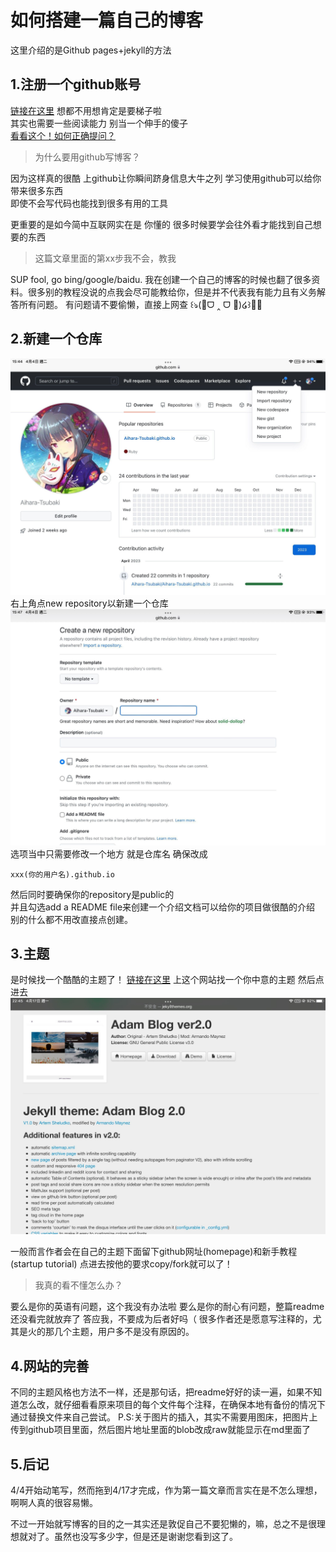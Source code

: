 # 如何搭建一篇自己的博客
这里介绍的是Github pages+jekyll的方法

## 1.注册一个github账号

[链接在这里](https://github.com)
想都不用想肯定是要梯子啦  
其实也需要一些阅读能力 别当一个伸手的傻子  
[看看这个！如何正确提问？](https://github.com/tvvocold/How-To-Ask-Questions-The-Smart-Way)
>为什么要用github写博客？

因为这样真的很酷 上github让你瞬间跻身信息大牛之列
学习使用github可以给你带来很多东西  
即使不会写代码也能找到很多有用的工具

更重要的是如今简中互联网实在是 你懂的 很多时候要学会往外看才能找到自己想要的东西
>这篇文章里面的第xx步我不会，教我

SUP fool, go bing/google/baidu.  我在创建一个自己的博客的时候也翻了很多资料。很多别的教程没说的点我会尽可能教给你，但是并不代表我有能力且有义务解答所有问题。
有问题请不要偷懒，直接上网查
꒰ঌ(🎀ᗜ ‸ ᗜ 🌸)໒꒱💈❌

## 2.新建一个仓库 

![右上角的一个小加号](https://github.com/Aihara-Tsubaki/Aihara-Tsubaki.github.io/raw/gh-pages/pic/%E5%88%9B%E5%BB%BA.jpg)
右上角点new repository以新建一个仓库
![enter image description here](https://github.com/Aihara-Tsubaki/Aihara-Tsubaki.github.io/raw/gh-pages/pic/%E5%91%BD%E5%90%8D.jpg)
选项当中只需要修改一个地方 就是仓库名 确保改成  

    xxx(你的用户名).github.io

然后同时要确保你的repository是public的  
并且勾选add a README file来创建一个介绍文档可以给你的项目做很酷的介绍  
别的什么都不用改直接点创建。
## 3.主题
是时候找一个酷酷的主题了！
[链接在这里](http://jekyllthemes.org/)
上这个网站找一个你中意的主题 然后点进去
![adam](https://github.com/Aihara-Tsubaki/Aihara-Tsubaki.github.io/raw/gh-pages/pic/adam.jpg)

一般而言作者会在自己的主题下面留下github网址(homepage)和新手教程(startup tutorial) 点进去按他的要求copy/fork就可以了！

>我真的看不懂怎么办？

要么是你的英语有问题，这个我没有办法啦
要么是你的耐心有问题，整篇readme还没看完就放弃了
答应我，不要成为后者好吗（
很多作者还是愿意写注释的，尤其是火的那几个主题，用户多不是没有原因的。

## 4.网站的完善
不同的主题风格也方法不一样，还是那句话，把readme好好的读一遍，如果不知道怎么改，就仔细看看原来项目的每个文件每个注释，在确保本地有备份的情况下通过替换文件来自己尝试。
P.S:关于图片的插入，其实不需要用图床，把图片上传到github项目里面，然后图片地址里面的blob改成raw就能显示在md里面了

## 5.后记
4/4开始动笔写，然而拖到4/17才完成，作为第一篇文章而言实在是不怎么理想，啊啊人真的很容易懒。

不过一开始就写博客的目的之一其实还是敦促自己不要犯懒的，嘛，总之不是很理想就对了。虽然也没写多少字，但是还是谢谢您看到这了。
